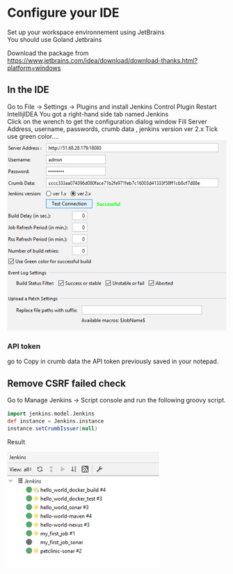 # Configure your IDE 
Set up your workspace environnement using JetBrains      
You should use Goland Jetbrains   

Download the package from   
https://www.jetbrains.com/idea/download/download-thanks.html?platform=windows

## In the IDE 
Go to File -> Settings  -> Plugins 
and install Jenkins Control Plugin 
Restart IntellijIDEA
You got a right-hand side tab named Jenkins   
Click on the wrench to get the configuration dialog window
Fill Server Address, username, passwords, crumb data , jenkins version ver 2.x
Tick use green color....
![Jenkins_config](screenshots/jenkins_config_plugin.png)
### API token  
go to 
Copy in crumb data the API token previously saved in your notepad. 

## Remove CSRF failed check 
Go to Manage Jenkins -> Script console and run the following groovy script.
```groovy
import jenkins.model.Jenkins
def instance = Jenkins.instance
instance.setCrumbIssuer(null)
```
Result  

![Jenkins_screen](screenshots/jenkins_intellij_screen.png)

